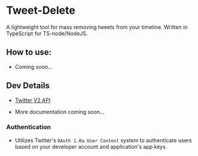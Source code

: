 # Tweet-Delete

A lightweight tool for mass removing tweets from your timeline. Written in TypeScript for TS-node/NodeJS.

## How to use:

- Coming soon...

## Dev Details

- [Twitter V2 API](https://developer.twitter.com/en/docs/twitter-api/getting-started/about-twitter-api)

- More documentation coming soon...

### Authentication

- Utilizes Twitter's `OAuth 1.0a User Context` system to authenticate users based on your developer account and application's app keys.
